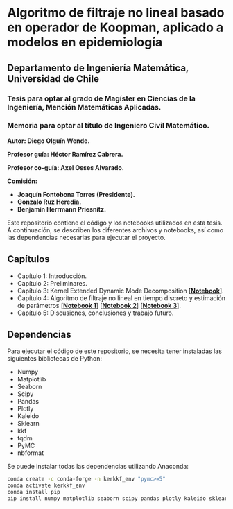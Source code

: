 # Algoritmo de filtraje no lineal basado en operador de Koopman, aplicado a modelos en epidemiología

## Departamento de Ingeniería Matemática, Universidad de Chile

### Tesis para optar al grado de Magíster en Ciencias de la Ingeniería, Mención Matemáticas Aplicadas.
### Memoria para optar al título de Ingeniero Civil Matemático.

**Autor: Diego Olguín Wende.**

**Profesor guía: Héctor Ramírez Cabrera.**

**Profesor co-guía: Axel Osses Alvarado.**

**Comisión:**

* **Joaquín Fontobona Torres (Presidente).**
* **Gonzalo Ruz Heredia.**
* **Benjamín Herrmann Priesnitz.**

Este repositorio contiene el código y los notebooks utilizados en esta tesis. A continuación, se describen los diferentes archivos y notebooks, así como las dependencias necesarias para ejecutar el proyecto.

## Capítulos

* Capítulo 1: Introducción.
* Capítulo 2: Preliminares.
* Capítulo 3: Kernel Extended Dynamic Mode Decomposition [[**Notebook**](notebooks/chapter3.ipynb)].
* Capítulo 4: Algoritmo de filtraje no lineal en tiempo discreto y estimación de parámetros [[**Notebook 1**](notebooks/chapter4_1.ipynb)] [[**Notebook 2**](notebooks/chapter4_2.ipynb)] [[**Notebook 3**](notebooks/chapter4_3.ipynb)].
* Capítulo 5: Discusiones, conclusiones y trabajo futuro.

## Dependencias

Para ejecutar el código de este repositorio, se necesita tener instaladas las siguientes bibliotecas de Python:

- Numpy
- Matplotlib
- Seaborn
- Scipy
- Pandas
- Plotly
- Kaleido
- Sklearn
- kkf
- tqdm
- PyMC
- nbformat

Se puede instalar todas las dependencias utilizando Anaconda:

```sh
conda create -c conda-forge -n kerkkf_env "pymc>=5"
conda activate kerkkf_env
conda install pip
pip install numpy matplotlib seaborn scipy pandas plotly kaleido sklearn kkf tqdm nbformat
